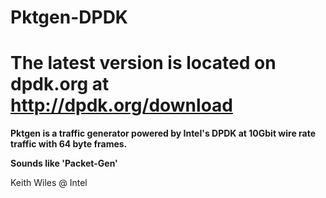 Pktgen-DPDK
=====================================

**The latest version is located on dpdk.org at http://dpdk.org/download**
=========================================================================

**Pktgen is a traffic generator powered by Intel's DPDK at 10Gbit wire rate traffic with 64 byte frames.**

**Sounds like 'Packet-Gen'**

Keith Wiles @ Intel
